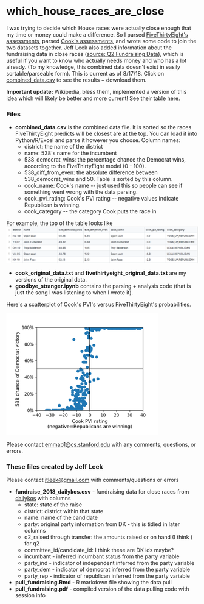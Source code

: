 # which_house_races_are_close

I was trying to decide which House races were actually close enough that my time or money could make a difference. So I parsed [FiveThirtyEight's assessments](https://fivethirtyeight.com/features/the-big-picture-in-the-race-for-the-house/), parsed [Cook's assessments](https://www.cookpolitical.com/ratings/house-race-ratings), and wrote some code to join the two datasets together. Jeff Leek also added information about the fundraising data in close races ([source: Q2 Fundraising Data](https://www.dailykos.com/stories/2018/7/17/1781034/-Daily-Kos-Elections-2Q-2018-House-fundraising-reports-roundup)), which is useful if you want to know who actually needs money and who has a lot already. (To my knowledge, this combined data doesn't exist in easily sortable/parseable form). This is current as of 8/17/18. Click on [combined_data.csv](combined_data.csv) to see the results + download them. 

**Important update:** Wikipedia, bless them, implemented a version of this idea which will likely be better and more current! See their table [here](https://en.wikipedia.org/wiki/United_States_House_of_Representatives_elections,_2018#Latest_published_ratings_for_competitive_seats). 

### Files

- **combined_data.csv** is the combined data file. It is sorted so the races FiveThirtyEight predicts will be closest are at the top. You can load it into Python/R/Excel and parse it however you choose. Column names: 
    - district: the name of the district
    - name: 538's name for the incumbent
    - 538_democrat_wins: the percentage chance the Democrat wins, according to the FiveThirtyEight model (0 - 100).
    - 538_diff_from_even: the absolute difference between 538_democrat_wins and 50. Table is sorted by this column.
    - cook_name: Cook's name -- just used this so people can see if something went wrong with the data parsing.
    - cook_pvi_rating: Cook's PVI rating -- negative values indicate Republican is winning.
    - cook_category -- the category Cook puts the race in
    
For example, the top of the table looks like ![alt text](top_of_table.png)

- **cook_original_data.txt** and **fivethirtyeight_original_data.txt** are my versions of the original data. 
- **goodbye_stranger.ipynb** contains the parsing + analysis code (that is just the song I was listening to when I wrote it). 

Here's a scatterplot of Cook's PVI's versus FiveThirtyEight's probabilities. 

<img src="pvi_versus_fivethirtyeight_probability.png" width="400">

Please contact emmap1@cs.stanford.edu with any comments, questions, or errors. 


### These files created by Jeff Leek

Please contact jtleek@gmail.com with comments/questions or errors

- **fundraise_2018_dailykos.csv** - fundraising data for close races from [dailykos](https://www.dailykos.com/stories/2018/7/17/1781034/-Daily-Kos-Elections-2Q-2018-House-fundraising-reports-roundup) with columns
    - state: state of the raise
    - district: district within that state
    - name: name of the candidate
    - party: original party information from DK - this is tidied in later columns
    - q2_raised through transfer: the amounts raised or on hand (I think ) for q2
    - committee_id/candidate_id: I think these are DK ids maybe? 
    - incumbant - inferred incumbant status from the party variable
    - party_ind - indicator of independent inferred from the party variable
    - party_dem - indicator of democrat inferred from the party variable
    - party_rep - indicator of republican inferred from the party variable
- **pull_fundraising.Rmd** - R markdown file showing the data pull
- **pull_fundraising.pdf** - compiled version of the data pulling code with session info


